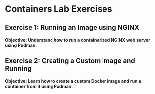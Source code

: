 # Containers Lab Exercises

## Exercise 1: Running an Image using NGINX

#### Objective: Understand how to run a containerized NGINX web server using Podman.

## Exercise 2: Creating a Custom Image and Running

#### Objective: Learn how to create a custom Docker image and run a container from it using Podman.

